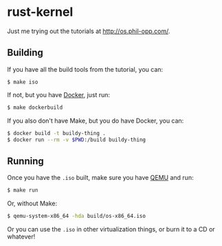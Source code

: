 # rust-kernel

Just me trying out the tutorials at http://os.phil-opp.com/.

## Building

If you have all the build tools from the tutorial, you can:

```
$ make iso
```

If not, but you have [Docker](https://www.docker.com), just run:

```bash
$ make dockerbuild
```

If you also don't have Make, but you do have Docker, you can:

```bash
$ docker build -t buildy-thing .
$ docker run --rm -v $PWD:/build buildy-thing
```

## Running

Once you have the `.iso` built, make sure you have [QEMU](http://www.qemu.org)
and run:

```bash
$ make run
```

Or, without Make:

```bash
$ qemu-system-x86_64 -hda build/os-x86_64.iso
```

Or you can use the `.iso` in other virtualization things, or burn it to a CD
or whatever!
